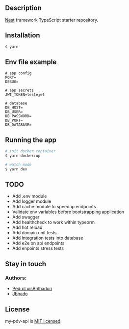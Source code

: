 ## Description

[Nest](https://github.com/nestjs/nest) framework TypeScript starter repository.

## Installation

```bash
$ yarn
```

## Env file example

```
# app config
PORT=
DEBUG=

# app secrets
JWT_TOKEN=testejwt

# database
DB_HOST=
DB_USER=
DB_PASSWORD=
DB_PORT=
DB_DATABASE=
```

## Running the app

```bash
# init docker container
$ yarn docker:up

# watch mode
$ yarn dev

```

## TODO

- Add .env module
- Add logger module
- Add cache module to speedup endpoints
- Validate env variables before bootstrapping application
- Add swagger
- Add healthcheck to work within typeorm
- Add hot reload
- Add domain unit tests
- Add integration tests into database
- Add e2e on api endpoints
- Add enpoints stress tests

## Stay in touch

### Authors:

- [PedroLuisBrilhadori](https://github.com/PedroLuisBrilhadori)
- [Jbnado](https://github.com/jbnado)

## License

my-pdv-api is [MIT licensed](LICENSE).
